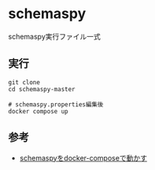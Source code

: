 # schemaspy
schemaspy実行ファイル一式

## 実行
```
git clone 
cd schemaspy-master

# schemaspy.properties編集後
docker compose up
```

## 参考
- [schemaspyをdocker-composeで動かす](https://takahashik.hatenablog.com/entry/2018/10/09/075957)
